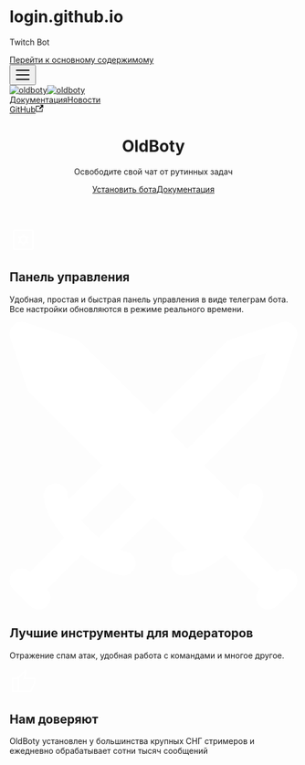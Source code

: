 # login.github.io
Twitch Bot

<!doctype html>
<html lang="ru" dir="ltr" class="plugin-pages plugin-id-default">
<head>
<meta charset="UTF-8">
<meta name="viewport" content="width=device-width,initial-scale=1">
<meta name="generator" content="Docusaurus v2.0.0-beta.21">
<link rel="alternate" type="application/rss+xml" href="/OldBoty-Docs/blog/rss.xml" title="OldBoty RSS Feed">
<link rel="alternate" type="application/atom+xml" href="/OldBoty-Docs/blog/atom.xml" title="OldBoty Atom Feed"><title data-rh="true">Освободите свой чат от рутинных задач | OldBoty</title><meta data-rh="true" name="twitter:card" content="summary_large_image"><meta data-rh="true" property="og:url" content="https://gercov.github.io//OldBoty-Docs/"><meta data-rh="true" name="docusaurus_locale" content="ru"><meta data-rh="true" name="docusaurus_tag" content="default"><meta data-rh="true" name="docsearch:language" content="ru"><meta data-rh="true" name="docsearch:docusaurus_tag" content="default"><meta data-rh="true" property="og:title" content="Освободите свой чат от рутинных задач | OldBoty"><meta data-rh="true" name="description" content="Description will go into a meta tag in &lt;head /&gt;"><meta data-rh="true" property="og:description" content="Description will go into a meta tag in &lt;head /&gt;"><link data-rh="true" rel="icon" href="/OldBoty-Docs/img/favicon.ico"><link data-rh="true" rel="canonical" href="https://gercov.github.io//OldBoty-Docs/"><link data-rh="true" rel="alternate" href="https://gercov.github.io//OldBoty-Docs/" hreflang="ru"><link data-rh="true" rel="alternate" href="https://gercov.github.io//OldBoty-Docs/" hreflang="x-default"><script data-rh="true">function maybeInsertBanner(){window.__DOCUSAURUS_INSERT_BASEURL_BANNER&&insertBanner()}function insertBanner(){var n=document.getElementById("docusaurus-base-url-issue-banner-container");if(n){n.innerHTML='\n<div id="docusaurus-base-url-issue-banner" style="border: thick solid red; background-color: rgb(255, 230, 179); margin: 20px; padding: 20px; font-size: 20px;">\n   <p style="font-weight: bold; font-size: 30px;">Your Docusaurus site did not load properly.</p>\n   <p>A very common reason is a wrong site <a href="https://docusaurus.io/docs/docusaurus.config.js/#baseurl" style="font-weight: bold;">baseUrl configuration</a>.</p>\n   <p>Current configured baseUrl = <span style="font-weight: bold; color: red;">/OldBoty-Docs/</span> </p>\n   <p>We suggest trying baseUrl = <span id="docusaurus-base-url-issue-banner-suggestion-container" style="font-weight: bold; color: green;"></span></p>\n</div>\n';var e=document.getElementById("docusaurus-base-url-issue-banner-suggestion-container"),s=window.location.pathname,o="/"===s.substr(-1)?s:s+"/";e.innerHTML=o}}window.__DOCUSAURUS_INSERT_BASEURL_BANNER=!0,document.addEventListener("DOMContentLoaded",maybeInsertBanner)</script><link rel="stylesheet" href="/OldBoty-Docs/assets/css/styles.c175037f.css">
<link rel="preload" href="/OldBoty-Docs/assets/js/runtime~main.342586f6.js" as="script">
<link rel="preload" href="/OldBoty-Docs/assets/js/main.38dbe5a7.js" as="script">
</head>
<body class="navigation-with-keyboard">
<script>!function(){function t(t){document.documentElement.setAttribute("data-theme",t)}var e=function(){var t=null;try{t=localStorage.getItem("theme")}catch(t){}return t}();t(null!==e?e:"dark")}()</script><div id="__docusaurus">
<div id="docusaurus-base-url-issue-banner-container"></div><div role="region"><a href="#" class="skipToContent_fXgn">Перейти к основному содержимому</a></div><nav class="navbar navbar--fixed-top"><div class="navbar__inner"><div class="navbar__items"><button aria-label="Navigation bar toggle" class="navbar__toggle clean-btn" type="button" tabindex="0"><svg width="30" height="30" viewBox="0 0 30 30" aria-hidden="true"><path stroke="currentColor" stroke-linecap="round" stroke-miterlimit="10" stroke-width="2" d="M4 7h22M4 15h22M4 23h22"></path></svg></button><a class="navbar__brand" href="/OldBoty-Docs/"><div class="navbar__logo"><img src="/OldBoty-Docs/img/logo.svg" alt="oldboty" class="themedImage_ToTc themedImage--light_HNdA"><img src="/OldBoty-Docs/img/logo.svg" alt="oldboty" class="themedImage_ToTc themedImage--dark_i4oU"></div></a><a class="navbar__item navbar__link" href="/OldBoty-Docs/docs/innovations">Документация</a><a class="navbar__item navbar__link" href="/OldBoty-Docs/blog">Новости</a></div><div class="navbar__items navbar__items--right"><a href="https://github.com/Gercov/OldBoty-Docs" target="_blank" rel="noopener noreferrer" class="navbar__item navbar__link">GitHub<svg width="13.5" height="13.5" aria-hidden="true" viewBox="0 0 24 24" class="iconExternalLink_lCJq"><path fill="currentColor" d="M21 13v10h-21v-19h12v2h-10v15h17v-8h2zm3-12h-10.988l4.035 4-6.977 7.07 2.828 2.828 6.977-7.07 4.125 4.172v-11z"></path></svg></a><div class="searchBox_ZlJk"></div></div></div><div role="presentation" class="navbar-sidebar__backdrop"></div></nav><div class="main-wrapper"><header class="hero hero--info heroBanner_qdFl"><div class="container"><h1 class="hero__title">OldBoty</h1><p class="hero__subtitle">Освободите свой чат от рутинных задач</p><div class="buttons_AeoN"><a class="button button--secondary button--lg" href="/OldBoty-Docs/docs/install">Установить бота</a><a class="button button--primary button--lg" href="/OldBoty-Docs/docs/category/возможности-бота">Документация</a></div></div></header><main><section class="features_t9lD"><div class="container"><div class="row"><div class="col col--4"><div class="text--center"><svg xmlns="http://www.w3.org/2000/svg" height="48" width="48" class="featureSvg_GfXr" role="img"><path d="M9 42q-1.2 0-2.1-.9Q6 40.2 6 39V9q0-1.2.9-2.1Q7.8 6 9 6h30q1.2 0 2.1.9.9.9.9 2.1v30q0 1.2-.9 2.1-.9.9-2.1.9Zm0-3h30V9H9v30Zm13.6-5.3h2.8l.5-2.7q1-.3 1.7-.75t1.3-1.05l3.1.95 1.3-2.7-2.35-1.5q.2-1.05.2-1.95 0-.9-.2-1.95l2.35-1.5-1.3-2.7-3.1.95q-.6-.6-1.3-1.05-.7-.45-1.7-.75l-.5-2.7h-2.8l-.5 2.7q-1 .3-1.7.75t-1.3 1.05l-3.1-.95-1.3 2.7 2.35 1.5q-.2 1.05-.2 1.95 0 .9.2 1.95l-2.35 1.5 1.3 2.7 3.1-.95q.6.6 1.3 1.05.7.45 1.7.75Zm1.4-5.45q-1.8 0-3.025-1.225Q19.75 25.8 19.75 24q0-1.8 1.225-3.025Q22.2 19.75 24 19.75q1.8 0 3.025 1.225Q28.25 22.2 28.25 24q0 1.8-1.225 3.025Q25.8 28.25 24 28.25ZM9 39V9v30Z" fill="#fff"></path></svg></div><div class="text--center padding-horiz--md"><h2>Панель управления</h2><p>Удобная, простая и быстрая панель управления в виде телеграм бота. Все настройки обновляются в режиме реального времени.</p></div></div><div class="col col--4"><div class="text--center"><svg xmlns="http://www.w3.org/2000/svg" viewBox="0 0 510.31 510.31" style="enable-background:new 0 0 510.31 510.31" xml:space="preserve" class="featureSvg_GfXr" role="img"><path d="M504.06 443.728c-8.341-8.341-21.845-8.341-30.165 0h-.021L412.946 382.8c20.096-23.915 34.731-50.389 36.928-72.768 1.131-11.733-7.424-22.165-19.157-23.317-11.925-1.195-22.165 7.445-23.317 19.157-.256 2.773-1.067 5.803-2.091 8.917l-59.648-59.627 128.235-128.235a21.564 21.564 0 0 0 5.141-8.341l30.165-90.496a21.374 21.374 0 0 0-5.141-21.845 21.34 21.34 0 0 0-21.845-5.141L391.719 31.27a21.349 21.349 0 0 0-8.341 5.163L255.143 164.646 126.93 36.432a21.063 21.063 0 0 0-8.341-5.163L28.092 1.104C20.476-1.456 11.964.507 6.268 6.245A21.339 21.339 0 0 0 1.105 28.09l30.165 90.496a21.349 21.349 0 0 0 5.163 8.341L164.646 255.14l-59.904 59.925c-.917-2.965-1.621-5.824-1.771-8.405-.704-11.755-10.88-20.693-22.592-20.011-11.776.725-20.693 10.837-19.989 22.592 1.344 22.251 16.149 49.237 36.864 73.643l-60.821 60.843c-8.341-8.341-21.845-8.341-30.165 0-8.341 8.32-8.341 21.824 0 30.165l30.165 30.165c4.16 4.16 9.621 6.251 15.083 6.251s10.901-2.091 15.083-6.251c8.32-8.341 8.32-21.845 0-30.165l60.907-60.928c23.915 20.096 50.411 34.709 72.789 36.885a17.67 17.67 0 0 0 2.091.107c10.859 0 20.139-8.235 21.205-19.264 1.152-11.712-7.445-22.165-19.157-23.296-2.773-.277-5.803-1.067-8.917-2.112l59.648-59.627 59.904 59.904c-2.965.917-5.824 1.621-8.405 1.771-11.776.704-20.715 10.816-20.011 22.592.683 11.307 10.091 20.032 21.269 20.032.448 0 .875 0 1.323-.043 22.251-1.344 49.216-16.149 73.621-36.864l60.843 60.843c-8.32 8.32-8.32 21.824 0 30.165a21.36 21.36 0 0 0 15.104 6.251 21.35 21.35 0 0 0 15.083-6.251l30.165-30.165c8.319-8.34 8.319-21.844-.001-30.164zm-346.133-61.184a218.47 218.47 0 0 1-16.448-14.784c-.149-.149-.299-.32-.448-.469a218.037 218.037 0 0 1-13.419-14.784l67.2-67.179 30.187 30.165-67.072 67.051zm140.267-174.848-12.864-12.885L409.98 70.16l45.269-15.083-15.104 45.248-124.65 124.673-17.301-17.302z" fill="#fff"></path></svg></div><div class="text--center padding-horiz--md"><h2>Лучшие инструменты для модераторов</h2><p>Отражение спам атак, удобная работа с командами и многое другое.</p></div></div><div class="col col--4"><div class="text--center"><svg xmlns="http://www.w3.org/2000/svg" height="48" width="48" class="featureSvg_GfXr" role="img"><path d="M35.8 42H13.6V16.4L27.5 2l1.95 1.55q.3.25.45.7.15.45.15 1.1v.5L27.8 16.4h14.95q1.2 0 2.1.9.9.9.9 2.1v4.1q0 .35.075.725t-.075.725l-6.3 14.5q-.45 1.05-1.475 1.8Q36.95 42 35.8 42Zm-19.2-3h19.85l6.3-14.95V19.4H24.1l2.65-12.45-10.15 10.7Zm0-21.35V39Zm-3-1.25v3H6.95V39h6.65v3H3.95V16.4Z" fill="#fff"></path></svg></div><div class="text--center padding-horiz--md"><h2>Нам доверяют</h2><p>OldBoty установлен у большинства крупных СНГ стримеров и ежедневно обрабатывает сотни тысяч сообщений</p></div></div></div></div></section></main></div></div>
<script src="/OldBoty-Docs/assets/js/runtime~main.342586f6.js"></script>
<script src="/OldBoty-Docs/assets/js/main.38dbe5a7.js"></script>
</body>
</html>
